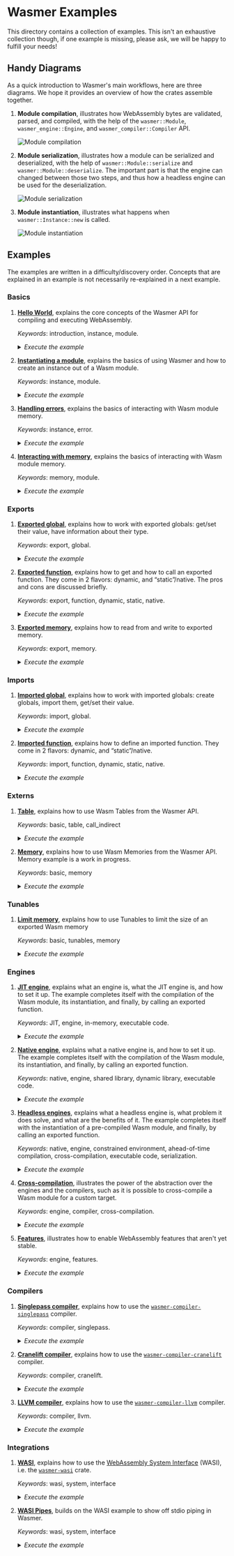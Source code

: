 # Wasmer Examples

This directory contains a collection of examples. This isn't an
exhaustive collection though, if one example is missing, please ask,
we will be happy to fulfill your needs!

## Handy Diagrams

As a quick introduction to Wasmer's main workflows, here are three
diagrams. We hope it provides an overview of how the crates assemble
together.

1. **Module compilation**, illustrates how WebAssembly bytes are
   validated, parsed, and compiled, with the help of the
   `wasmer::Module`, `wasmer_engine::Engine`, and
   `wasmer_compiler::Compiler` API.

   ![Module compilation](../assets/diagrams/Diagram_module_compilation.png)

2. **Module serialization**, illustrates how a module can be
   serialized and deserialized, with the help of
   `wasmer::Module::serialize` and `wasmer::Module::deserialize`. The
   important part is that the engine can changed between those two
   steps, and thus how a headless engine can be used for the
   deserialization.

   ![Module serialization](../assets/diagrams/Diagram_module_serialization.png)

3. **Module instantiation**, illustrates what happens when
   `wasmer::Instance::new` is called.

   ![Module instantiation](../assets/diagrams/Diagram_module_instantiation.png)

## Examples

The examples are written in a difficulty/discovery order. Concepts that
are explained in an example is not necessarily re-explained in a next
example.

### Basics

1. [**Hello World**][hello-world], explains the core concepts of the Wasmer
   API for compiling and executing WebAssembly.

   _Keywords_: introduction, instance, module.

   <details>
    <summary><em>Execute the example</em></summary>

    ```shell
    $ cargo run --example hello-world --release --features "cranelift"
    ```

   </details>

2. [**Instantiating a module**][instance], explains the basics of using Wasmer
   and how to create an instance out of a Wasm module.
   
   _Keywords_: instance, module.
   
   <details>
    <summary><em>Execute the example</em></summary>

    ```shell
    $ cargo run --example instance --release --features "cranelift"
    ```

   </details>

3. [**Handling errors**][errors], explains the basics of interacting with
   Wasm module memory.
   
   _Keywords_: instance, error.
   
   <details>
    <summary><em>Execute the example</em></summary>

    ```shell
    $ cargo run --example errors --release --features "cranelift"
    ```

   </details>

4. [**Interacting with memory**][memory], explains the basics of interacting with
   Wasm module memory.
   
   _Keywords_: memory, module.
   
   <details>
    <summary><em>Execute the example</em></summary>

    ```shell
    $ cargo run --example memory --release --features "cranelift"
    ```

   </details>

### Exports

1. [**Exported global**][exported-global], explains how to work with
   exported globals: get/set their value, have information about their 
   type.
   
   _Keywords_: export, global.

   <details>
   <summary><em>Execute the example</em></summary>

   ```shell
   $ cargo run --example exported-globals --release --features "cranelift"
   ```

   </details>
   
2. [**Exported function**][exported-function], explains how to get and
   how to call an exported function. They come in 2 flavors: dynamic,
   and “static”/native. The pros and cons are discussed briefly.
   
   _Keywords_: export, function, dynamic, static, native.

   <details>
   <summary><em>Execute the example</em></summary>

   ```shell
   $ cargo run --example exported-function --release --features "cranelift"
   ```

   </details>


3. [**Exported memory**][exported-memory], explains how to read from 
    and write to exported memory.
   
   _Keywords_: export, memory.

   <details>
   <summary><em>Execute the example</em></summary>

   ```shell
   $ cargo run --example exported-memory --release --features "cranelift"
   ```

   </details>

### Imports

1. [**Imported global**][imported-global], explains how to work with
   imported globals: create globals, import them, get/set their value.
   
   _Keywords_: import, global.

   <details>
   <summary><em>Execute the example</em></summary>

   ```shell
   $ cargo run --example imported-globals --release --features "cranelift"
   ```

   </details>

2. [**Imported function**][imported-function], explains how to define 
   an imported function. They come in 2 flavors: dynamic,
   and “static”/native.
   
   _Keywords_: import, function, dynamic, static, native.

   <details>
   <summary><em>Execute the example</em></summary>

   ```shell
   $ cargo run --example imported-function --release --features "cranelift"
   ```

   </details>

### Externs

1. [**Table**][table], explains how to use Wasm Tables from the Wasmer API.

   _Keywords_: basic, table, call_indirect

   <details>
   <summary><em>Execute the example</em></summary>

   ```shell
   $ cargo run --example table --release --features "cranelift"
   ```

   </details>
   
2. [**Memory**][memory], explains how to use Wasm Memories from
   the Wasmer API.  Memory example is a work in progress.

   _Keywords_: basic, memory

   <details>
   <summary><em>Execute the example</em></summary>

   ```shell
   $ cargo run --example memory --release --features "cranelift"
   ```

   </details>

### Tunables

1. [**Limit memory**][tunables-limit-memory], explains how to use Tunables to limit the
   size of an exported Wasm memory

   _Keywords_: basic, tunables, memory

   <details>
   <summary><em>Execute the example</em></summary>

   ```shell
   $ cargo run --example tunables-limit-memory --release --features "cranelift"
   ```

   </details>

### Engines

1. [**JIT engine**][engine-jit], explains what an engine is, what the
   JIT engine is, and how to set it up. The example completes itself
   with the compilation of the Wasm module, its instantiation, and
   finally, by calling an exported function.
   
   _Keywords_: JIT, engine, in-memory, executable code.
   
   <details>
   <summary><em>Execute the example</em></summary>

   ```shell
   $ cargo run --example engine-jit --release --features "cranelift"
   ```

   </details>

2. [**Native engine**][engine-native], explains what a native engine
   is, and how to set it up. The example completes itself with the
   compilation of the Wasm module, its instantiation, and finally, by
   calling an exported function.
   
   _Keywords_: native, engine, shared library, dynamic library,
   executable code.

   <details>
   <summary><em>Execute the example</em></summary>

   ```shell
   $ cargo run --example engine-native --release --features "cranelift"
   ```

   </details>

3. [**Headless engines**][engine-headless], explains what a headless
   engine is, what problem it does solve, and what are the benefits of
   it. The example completes itself with the instantiation of a
   pre-compiled Wasm module, and finally, by calling an exported
   function.
   
   _Keywords_: native, engine, constrained environment, ahead-of-time
   compilation, cross-compilation, executable code, serialization.

   <details>
   <summary><em>Execute the example</em></summary>

   ```shell
   $ cargo run --example engine-headless --release --features "cranelift"
   ```

   </details>

4. [**Cross-compilation**][cross-compilation], illustrates the power
   of the abstraction over the engines and the compilers, such as it
   is possible to cross-compile a Wasm module for a custom target.
   
   _Keywords_: engine, compiler, cross-compilation.

   <details>
   <summary><em>Execute the example</em></summary>

   ```shell
   $ cargo run --example cross-compilation --release --features "cranelift"
   ```

   </details>
   
5. [**Features**][features], illustrates how to enable WebAssembly
   features that aren't yet stable.
   
   _Keywords_: engine, features.
   
   <details>
   <summary><em>Execute the example</em></summary>
   
   ```shell
   $ cargo run --example features --release --features "cranelift"
   ```
   
   </details>

### Compilers

1. [**Singlepass compiler**][compiler-singlepass], explains how to use
   the [`wasmer-compiler-singlepass`] compiler.
   
   _Keywords_: compiler, singlepass.

   <details>
   <summary><em>Execute the example</em></summary>

   ```shell
   $ cargo run --example compiler-singlepass --release --features "singlepass"
   ```

   </details>

2. [**Cranelift compiler**][compiler-cranelift], explains how to use
   the [`wasmer-compiler-cranelift`] compiler.
   
   _Keywords_: compiler, cranelift.

   <details>
   <summary><em>Execute the example</em></summary>

   ```shell
   $ cargo run --example compiler-cranelift --release --features "cranelift"
   ```

   </details>

3. [**LLVM compiler**][compiler-llvm], explains how to use the
   [`wasmer-compiler-llvm`] compiler.
   
   _Keywords_: compiler, llvm.

   <details>
   <summary><em>Execute the example</em></summary>

   ```shell
   $ cargo run --example compiler-llvm --release --features "llvm"
   ```

   </details>

### Integrations

1. [**WASI**][wasi], explains how to use the [WebAssembly System
   Interface][WASI] (WASI), i.e. the [`wasmer-wasi`] crate.
   
   _Keywords_: wasi, system, interface

   <details>
   <summary><em>Execute the example</em></summary>

   ```shell
   $ cargo run --example wasi --release --features "cranelift,wasi"
   ```

   </details>

2. [**WASI Pipes**][wasi-pipes], builds on the WASI example to show off
   stdio piping in Wasmer.

   _Keywords_: wasi, system, interface

   <details>
   <summary><em>Execute the example</em></summary>

   ```shell
   $ cargo run --example wasi-pipes --release --features "cranelift,wasi"
   ```

   </details>

[hello-world]: ./hello_world.rs
[engine-jit]: ./engine_jit.rs
[engine-native]: ./engine_native.rs
[engine-headless]: ./engine_headless.rs
[compiler-singlepass]: ./compiler_singlepass.rs
[compiler-cranelift]: ./compiler_cranelift.rs
[compiler-llvm]: ./compiler_llvm.rs
[cross-compilation]: ./engine_cross_compilation.rs
[exported-global]: ./exports_global.rs
[exported-function]: ./exports_function.rs
[exported-memory]: ./exports_memory.rs
[imported-global]: ./imports_global.rs
[imported-function]: ./imports_function.rs
[instance]: ./instance.rs
[wasi]: ./wasi.rs
[wasi-pipes]: ./wasi_pipes.rs
[table]: ./table.rs
[memory]: ./memory.rs
[errors]: ./errors.rs
[tunables-limit-memory]: ./tunables_limit_memory.rs
[features]: ./features.rs
[`wasmer-compiler-singlepass`]: https://github.com/wasmerio/wasmer/tree/master/lib/compiler-singlepass
[`wasmer-compiler-cranelift`]: https://github.com/wasmerio/wasmer/tree/master/lib/compiler-cranelift
[`wasmer-compiler-llvm`]: https://github.com/wasmerio/wasmer/tree/master/lib/compiler-llvm
[`wasmer-wasi`]: https://github.com/wasmerio/wasmer/tree/master/lib/wasi
[WASI]: https://github.com/WebAssembly/WASI
